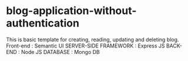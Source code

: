 # blog-application-without-authentication
This is basic template for creating, reading, updating and deleting blog. 
Front-end              : Semantic UI
SERVER-SIDE FRAMEWORK  : Express JS 
BACK-END               : Node JS 
DATABASE               : Mongo DB
